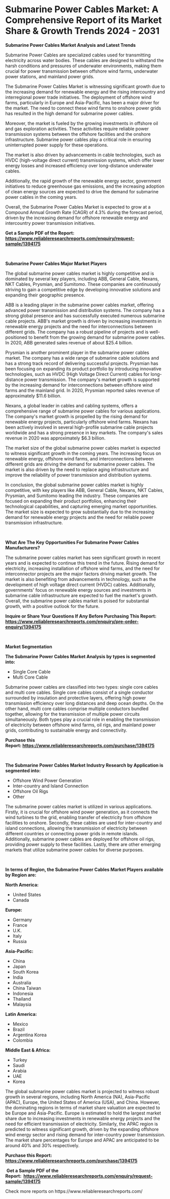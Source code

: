 <p><h1>Submarine Power Cables Market: A Comprehensive Report of its Market Share & Growth Trends 2024 - 2031</h1></p><p><strong>Submarine Power Cables Market Analysis and Latest Trends</strong></p>
<p><p>Submarine Power Cables are specialized cables used for transmitting electricity across water bodies. These cables are designed to withstand the harsh conditions and pressures of underwater environments, making them crucial for power transmission between offshore wind farms, underwater power stations, and mainland power grids.</p><p>The Submarine Power Cables Market is witnessing significant growth due to the increasing demand for renewable energy and the rising intercountry and interregional power trade initiatives. The deployment of offshore wind farms, particularly in Europe and Asia-Pacific, has been a major driver for the market. The need to connect these wind farms to onshore power grids has resulted in the high demand for submarine power cables.</p><p>Moreover, the market is fueled by the growing investments in offshore oil and gas exploration activities. These activities require reliable power transmission systems between the offshore facilities and the onshore infrastructure. Submarine power cables play a critical role in ensuring uninterrupted power supply for these operations.</p><p>The market is also driven by advancements in cable technologies, such as HVDC (high-voltage direct current) transmission systems, which offer lower energy losses and increased efficiency over long-distance underwater cables.</p><p>Additionally, the rapid growth of the renewable energy sector, government initiatives to reduce greenhouse gas emissions, and the increasing adoption of clean energy sources are expected to drive the demand for submarine power cables in the coming years.</p><p>Overall, the Submarine Power Cables Market is expected to grow at a Compound Annual Growth Rate (CAGR) of 4.3% during the forecast period, driven by the increasing demand for offshore renewable energy and intercountry power transmission initiatives.</p></p>
<p><strong>Get a Sample PDF of the Report:&nbsp; <a href="https://www.reliableresearchreports.com/enquiry/request-sample/1394175">https://www.reliableresearchreports.com/enquiry/request-sample/1394175</a></strong></p>
<p>&nbsp;</p>
<p><strong>Submarine Power Cables Major Market Players</strong></p>
<p><p>The global submarine power cables market is highly competitive and is dominated by several key players, including ABB, General Cable, Nexans, NKT Cables, Prysmian, and Sumitomo. These companies are continuously striving to gain a competitive edge by developing innovative solutions and expanding their geographic presence.</p><p>ABB is a leading player in the submarine power cables market, offering advanced power transmission and distribution systems. The company has a strong global presence and has successfully executed numerous submarine cable projects. ABB's market growth is driven by increasing investments in renewable energy projects and the need for interconnections between different grids. The company has a robust pipeline of projects and is well-positioned to benefit from the growing demand for submarine power cables. In 2020, ABB generated sales revenue of about $25.4 billion.</p><p>Prysmian is another prominent player in the submarine power cables market. The company has a wide range of submarine cable solutions and has a strong track record of delivering successful projects. Prysmian has been focusing on expanding its product portfolio by introducing innovative technologies, such as HVDC (High Voltage Direct Current) cables for long-distance power transmission. The company's market growth is supported by the increasing demand for interconnections between offshore wind farms and the mainland grid. In 2020, Prysmian reported sales revenue of approximately $11.6 billion.</p><p>Nexans, a global leader in cables and cabling systems, offers a comprehensive range of submarine power cables for various applications. The company's market growth is propelled by the rising demand for renewable energy projects, particularly offshore wind farms. Nexans has been actively involved in several high-profile submarine cable projects worldwide and has a strong presence in key markets. The company's sales revenue in 2020 was approximately $6.3 billion.</p><p>The market size of the global submarine power cables market is expected to witness significant growth in the coming years. The increasing focus on renewable energy, offshore wind farms, and interconnections between different grids are driving the demand for submarine power cables. The market is also driven by the need to replace aging infrastructure and improve the reliability of power transmission and distribution systems.</p><p>In conclusion, the global submarine power cables market is highly competitive, with key players like ABB, General Cable, Nexans, NKT Cables, Prysmian, and Sumitomo leading the industry. These companies are focused on expanding their product portfolios, enhancing their technological capabilities, and capturing emerging market opportunities. The market size is expected to grow substantially due to the increasing demand for renewable energy projects and the need for reliable power transmission infrastructure.</p></p>
<p>&nbsp;</p>
<p><strong>What Are The Key Opportunities For Submarine Power Cables Manufacturers?</strong></p>
<p><p>The submarine power cables market has seen significant growth in recent years and is expected to continue this trend in the future. Rising demand for electricity, increasing installation of offshore wind farms, and the need for interconnector projects are the major factors driving market growth. The market is also benefiting from advancements in technology, such as the development of high voltage direct current (HVDC) cables. Additionally, governments' focus on renewable energy sources and investments in submarine cable infrastructure are expected to fuel the market's growth. Overall, the submarine power cables market is poised for substantial growth, with a positive outlook for the future.</p></p>
<p><strong>Inquire or Share Your Questions If Any Before Purchasing This Report: <a href="https://www.reliableresearchreports.com/enquiry/pre-order-enquiry/1394175">https://www.reliableresearchreports.com/enquiry/pre-order-enquiry/1394175</a></strong></p>
<p>&nbsp;</p>
<p><strong>Market Segmentation</strong></p>
<p><strong>The Submarine Power Cables Market Analysis by types is segmented into:</strong></p>
<p><ul><li>Single Core Cable</li><li>Multi Core Cable</li></ul></p>
<p><p>Submarine power cables are classified into two types: single core cables and multi core cables. Single core cables consist of a single conductor surrounded by insulation and protective layers, offering high power transmission efficiency over long distances and deep ocean depths. On the other hand, multi core cables comprise multiple conductors bundled together, allowing for the transmission of multiple power circuits simultaneously. Both types play a crucial role in enabling the transmission of electricity between offshore wind farms, oil rigs, and mainland power grids, contributing to sustainable energy and connectivity.</p></p>
<p><strong>Purchase this Report:&nbsp;<a href="https://www.reliableresearchreports.com/purchase/1394175">https://www.reliableresearchreports.com/purchase/1394175</a></strong></p>
<p>&nbsp;</p>
<p><strong>The Submarine Power Cables Market Industry Research by Application is segmented into:</strong></p>
<p><ul><li>Offshore Wind Power Generation</li><li>Inter-country and Island Connection</li><li>Offshore Oil Rigs</li><li>Other</li></ul></p>
<p><p>The submarine power cables market is utilized in various applications. Firstly, it is crucial for offshore wind power generation, as it connects the wind turbines to the grid, enabling transfer of electricity from offshore facilities to onshore. Secondly, these cables are used for inter-country and island connections, allowing the transmission of electricity between different countries or connecting power grids in remote islands. Additionally, submarine power cables are deployed for offshore oil rigs, providing power supply to these facilities. Lastly, there are other emerging markets that utilize submarine power cables for diverse purposes.</p></p>
<p>&nbsp;</p>
<p><strong>In terms of Region, the Submarine Power Cables Market Players available by Region are:</strong></p>
<p>
    <p> <strong> North America: </strong>
        <ul>
            <li>United States</li>
            <li>Canada</li>
        </ul>
        </p> 
    <p> <strong> Europe: </strong>
        <ul>
            <li>Germany</li>
            <li>France</li>
            <li>U.K.</li>
            <li>Italy</li>
            <li>Russia</li>
        </ul>
        </p> 
    <p> <strong> Asia-Pacific: </strong>
        <ul>
            <li>China</li>
            <li>Japan</li>
            <li>South Korea</li>
            <li>India</li>
            <li>Australia</li>
            <li>China Taiwan</li>
            <li>Indonesia</li>
            <li>Thailand</li>
            <li>Malaysia</li>
        </ul>
        </p> 
    <p> <strong> Latin America: </strong>
        <ul>
            <li>Mexico</li>
            <li>Brazil</li>
            <li>Argentina Korea</li>
            <li>Colombia</li>
        </ul>
        </p> 
    <p> <strong> Middle East & Africa: </strong>
        <ul>
            <li>Turkey</li>
            <li>Saudi</li>
            <li>Arabia</li>
            <li>UAE</li>
            <li>Korea</li>
        </ul>
    </p>
    </p>
<p><p>The global submarine power cables market is projected to witness robust growth in several regions, including North America (NA), Asia-Pacific (APAC), Europe, the United States of America (USA), and China. However, the dominating regions in terms of market share valuation are expected to be Europe and Asia-Pacific. Europe is estimated to hold the largest market share due to increasing investments in renewable energy projects and the need for efficient transmission of electricity. Similarly, the APAC region is predicted to witness significant growth, driven by the expanding offshore wind energy sector and rising demand for inter-country power transmission. The market share percentages for Europe and APAC are anticipated to be around 40% and 30% respectively.</p></p>
<p><strong>Purchase this Report: <a href="https://www.reliableresearchreports.com/purchase/1394175">https://www.reliableresearchreports.com/purchase/1394175</a></strong></p>
<p>&nbsp;<strong>Get a Sample PDF of the Report:&nbsp;&nbsp;<a href="https://www.reliableresearchreports.com/enquiry/request-sample/1394175">https://www.reliableresearchreports.com/enquiry/request-sample/1394175</a></strong></p>
<p><strong></strong></p>
<p>Check more reports on https://www.reliableresearchreports.com/</p>